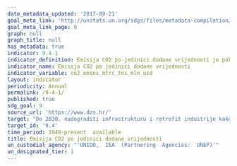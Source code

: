 ```yaml
---
date_metadata_updated: '2017-09-21'
goal_meta_link: 'http://unstats.un.org/sdgs/files/metadata-compilation/Metadata-Goal-9.pdf'
goal_meta_link_page: 8
graph: null
graph_title: null
has_metadata: true
indicator: 9.4.1
indicator_definition: Emisija CO2 po jedinici dodane vrijednosti je pokazatelj omjera između emisije ugljika i dodane vrijednosti. Emisija ugljika procjenjuje se iz podataka o potrošnji energije.
indicator_name: Emisija CO2 po jedinici dodane vrijednosti
indicator_variable: co2_emsns_mtrc_tns_mln_usd
layout: indicator
periodicity: Annual
permalink: /9-4-1/
published: true
sdg_goal: 9
source_url: 'https://www.dzs.hr/'
target: "Do 2030. nadograditi infrastrukturu i retrofit industrije kako bi bile održive, uz povećanu učinkovitost korištenja resursa i veće usvajanje čistih i ekološki prihvatljivih tehnologija i industrijskih procesa, sa svim zemljama koje djeluju u skladu s njihovim mogućnostima."
target_id: '9.4'
time_period: 1949-present  available
title: Emisija CO2 po jedinici dodane vrijednosti
un_custodial_agency: "'UNIDO,  IEA  (Partnering  Agencies:  UNEP)'"
un_designated_tier: 1
---
```

